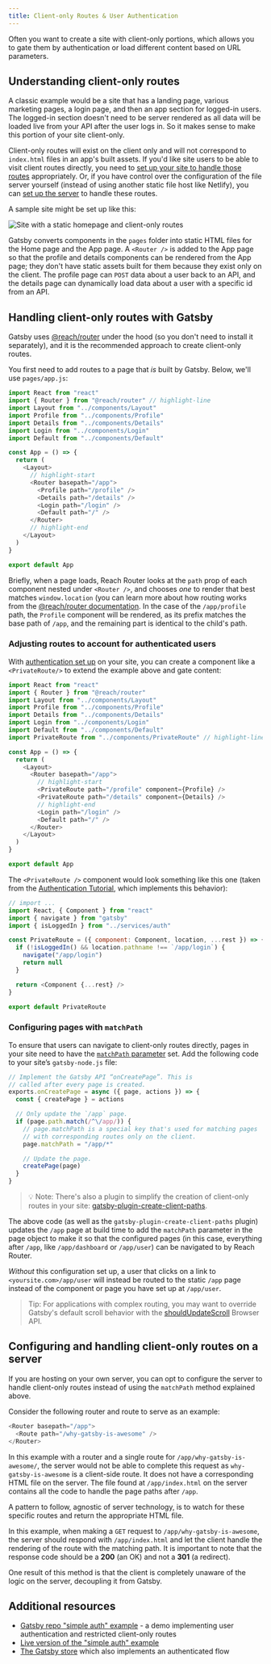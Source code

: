 ```yaml
---
title: Client-only Routes & User Authentication
---
```


Often you want to create a site with client-only portions, which allows you to gate them by authentication or load different content based on URL parameters.

## Understanding client-only routes

A classic example would be a site that has a landing page, various marketing pages, a login page, and then an app section for logged-in users. The logged-in section doesn't need to be server rendered as all data will be loaded live from your API after the user logs in. So it makes sense to make this portion of your site client-only.

Client-only routes will exist on the client only and will not correspond to `index.html` files in an app's built assets. If you'd like site users to be able to visit client routes directly, you need to [set up your site to handle those routes](#handling-client-only-routes-with-gatsby) appropriately. Or, if you have control over the configuration of the file server yourself (instead of using another static file host like Netlify), you can [set up the server](#configuring-and-handling-client-only-routes-on-a-server) to handle these routes.

A sample site might be set up like this:

![Site with a static homepage and client-only routes](./images/client-only-routes.png)

Gatsby converts components in the `pages` folder into static HTML files for the Home page and the App page. A `<Router />` is added to the App page so that the profile and details components can be rendered from the App page; they don't have static assets built for them because they exist only on the client. The profile page can `POST` data about a user back to an API, and the details page can dynamically load data about a user with a specific id from an API.

## Handling client-only routes with Gatsby

Gatsby uses [@reach/router](https://reach.tech/router/) under the hood (so you don't need to install it separately), and it is the recommended approach to create client-only routes.

You first need to add routes to a page that *is* built by Gatsby. Below, we'll use `pages/app.js`:

```jsx:title=src/pages/app.js
import React from "react"
import { Router } from "@reach/router" // highlight-line
import Layout from "../components/Layout"
import Profile from "../components/Profile"
import Details from "../components/Details"
import Login from "../components/Login"
import Default from "../components/Default"

const App = () => {
  return (
    <Layout>
      // highlight-start
      <Router basepath="/app">
        <Profile path="/profile" />
        <Details path="/details" />
        <Login path="/login" />
        <Default path="/" />
      </Router>
      // highlight-end
    </Layout>
  )
}

export default App
```

Briefly, when a page loads, Reach Router looks at the `path` prop of each component nested under `<Router />`, and chooses *one* to render that best matches `window.location` (you can learn more about how routing works from the [@reach/router documentation](https://reach.tech/router/api/Router). In the case of the `/app/profile` path, the `Profile` component will be rendered, as its prefix matches the base path of `/app`, and the remaining part is identical to the child's path.

### Adjusting routes to account for authenticated users

With [authentication set up](/docs/building-a-site-with-authentication) on your site, you can create a component like a `<PrivateRoute/>` to extend the example above and gate content:

```jsx:title=src/pages/app.js
import React from "react"
import { Router } from "@reach/router"
import Layout from "../components/Layout"
import Profile from "../components/Profile"
import Details from "../components/Details"
import Login from "../components/Login"
import Default from "../components/Default"
import PrivateRoute from "../components/PrivateRoute" // highlight-line

const App = () => {
  return (
    <Layout>
      <Router basepath="/app">
        // highlight-start
        <PrivateRoute path="/profile" component={Profile} />
        <PrivateRoute path="/details" component={Details} />
        // highlight-end
        <Login path="/login" />
        <Default path="/" />
      </Router>
    </Layout>
  )
}

export default App
```

The `<PrivateRoute />` component would look something like this one (taken from the [Authentication Tutorial](/tutorial/authentication-tutorial/#controlling-private-routes), which implements this behavior):

```jsx:title=src/components/PrivateRoute.js
// import ...
import React, { Component } from "react"
import { navigate } from "gatsby"
import { isLoggedIn } from "../services/auth"

const PrivateRoute = ({ component: Component, location, ...rest }) => {
  if (!isLoggedIn() && location.pathname !== `/app/login`) {
    navigate("/app/login")
    return null
  }

  return <Component {...rest} />
}

export default PrivateRoute
```

### Configuring pages with `matchPath`

To ensure that users can navigate to client-only routes directly, pages in your site need to have the [`matchPath` parameter](/docs/gatsby-internals-terminology/#matchpath) set. Add the following code to your site’s `gatsby-node.js` file:

```javascript:title=gatsby-node.js
// Implement the Gatsby API “onCreatePage”. This is
// called after every page is created.
exports.onCreatePage = async ({ page, actions }) => {
  const { createPage } = actions

  // Only update the `/app` page.
  if (page.path.match(/^\/app/)) {
    // page.matchPath is a special key that's used for matching pages
    // with corresponding routes only on the client.
    page.matchPath = "/app/*"

    // Update the page.
    createPage(page)
  }
}
```

> 💡 Note: There's also a plugin to simplify the creation of client-only routes in your site:
> [gatsby-plugin-create-client-paths](/packages/gatsby-plugin-create-client-paths/).

The above code (as well as the `gatsby-plugin-create-client-paths` plugin) updates the `/app` page at build time to add the `matchPath` parameter in the page object to make it so that the configured pages (in this case, everything after `/app`, like `/app/dashboard` or `/app/user`) can be navigated to by Reach Router.

_Without_ this configuration set up, a user that clicks on a link to `<yoursite.com>/app/user` will instead be routed to the static `/app` page instead of the component or page you have set up at `/app/user`.

> Tip: For applications with complex routing, you may want to override Gatsby's default scroll behavior with the [shouldUpdateScroll](/docs/browser-apis/#shouldUpdateScroll) Browser API.

## Configuring and handling client-only routes on a server

If you are hosting on your own server, you can opt to configure the server to handle client-only routes instead of using the `matchPath` method explained above.

Consider the following router and route to serve as an example:

```jsx:title=src/pages/app.js
<Router basepath="/app">
  <Route path="/why-gatsby-is-awesome" />
</Router>
```

In this example with a router and a single route for `/app/why-gatsby-is-awesome/`, the server would not be able to complete this request as `why-gatsby-is-awesome` is a client-side route. It does not have a corresponding HTML file on the server. The file found at `/app/index.html` on the server contains all the code to handle the page paths after `/app`.

A pattern to follow, agnostic of server technology, is to watch for these specific routes and return the appropriate HTML file.

In this example, when making a `GET` request to `/app/why-gatsby-is-awesome`, the server should respond with `/app/index.html` and let the client handle the rendering of the route with the matching path. It is important to note that the response code should be a **200** (an OK) and not a **301** (a redirect).

One result of this method is that the client is completely unaware of the logic on the server, decoupling it from Gatsby.

## Additional resources

- [Gatsby repo "simple auth" example](https://github.com/gatsbyjs/gatsby/blob/master/examples/simple-auth/) - a demo implementing user authentication and restricted client-only routes
- [Live version of the "simple auth" example](https://simple-auth.netlify.com/)
- [The Gatsby store](https://github.com/gatsbyjs/store.gatsbyjs.org) which also implements an authenticated flow

